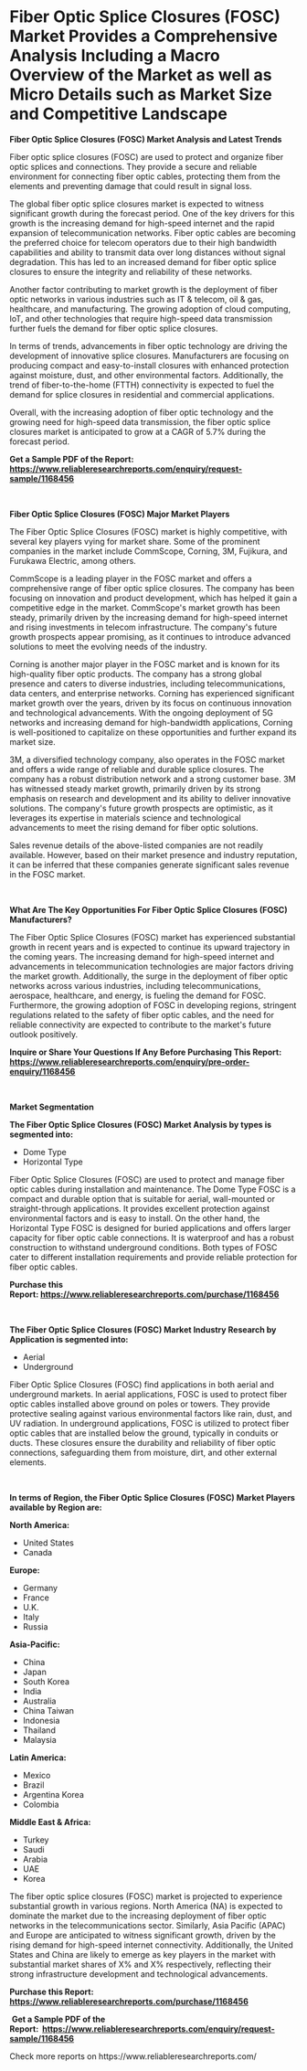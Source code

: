 <p><h1>Fiber Optic Splice Closures (FOSC) Market Provides a Comprehensive Analysis Including a Macro Overview of the Market as well as Micro Details such as Market Size and Competitive Landscape</h1></p><p><strong>Fiber Optic Splice Closures (FOSC) Market Analysis and Latest Trends</strong></p>
<p><p>Fiber optic splice closures (FOSC) are used to protect and organize fiber optic splices and connections. They provide a secure and reliable environment for connecting fiber optic cables, protecting them from the elements and preventing damage that could result in signal loss.</p><p>The global fiber optic splice closures market is expected to witness significant growth during the forecast period. One of the key drivers for this growth is the increasing demand for high-speed internet and the rapid expansion of telecommunication networks. Fiber optic cables are becoming the preferred choice for telecom operators due to their high bandwidth capabilities and ability to transmit data over long distances without signal degradation. This has led to an increased demand for fiber optic splice closures to ensure the integrity and reliability of these networks.</p><p>Another factor contributing to market growth is the deployment of fiber optic networks in various industries such as IT & telecom, oil & gas, healthcare, and manufacturing. The growing adoption of cloud computing, IoT, and other technologies that require high-speed data transmission further fuels the demand for fiber optic splice closures.</p><p>In terms of trends, advancements in fiber optic technology are driving the development of innovative splice closures. Manufacturers are focusing on producing compact and easy-to-install closures with enhanced protection against moisture, dust, and other environmental factors. Additionally, the trend of fiber-to-the-home (FTTH) connectivity is expected to fuel the demand for splice closures in residential and commercial applications.</p><p>Overall, with the increasing adoption of fiber optic technology and the growing need for high-speed data transmission, the fiber optic splice closures market is anticipated to grow at a CAGR of 5.7% during the forecast period.</p></p>
<p><strong>Get a Sample PDF of the Report:&nbsp; <a href="https://www.reliableresearchreports.com/enquiry/request-sample/1168456">https://www.reliableresearchreports.com/enquiry/request-sample/1168456</a></strong></p>
<p>&nbsp;</p>
<p><strong>Fiber Optic Splice Closures (FOSC) Major Market Players</strong></p>
<p><p>The Fiber Optic Splice Closures (FOSC) market is highly competitive, with several key players vying for market share. Some of the prominent companies in the market include CommScope, Corning, 3M, Fujikura, and Furukawa Electric, among others.</p><p>CommScope is a leading player in the FOSC market and offers a comprehensive range of fiber optic splice closures. The company has been focusing on innovation and product development, which has helped it gain a competitive edge in the market. CommScope's market growth has been steady, primarily driven by the increasing demand for high-speed internet and rising investments in telecom infrastructure. The company's future growth prospects appear promising, as it continues to introduce advanced solutions to meet the evolving needs of the industry.</p><p>Corning is another major player in the FOSC market and is known for its high-quality fiber optic products. The company has a strong global presence and caters to diverse industries, including telecommunications, data centers, and enterprise networks. Corning has experienced significant market growth over the years, driven by its focus on continuous innovation and technological advancements. With the ongoing deployment of 5G networks and increasing demand for high-bandwidth applications, Corning is well-positioned to capitalize on these opportunities and further expand its market size.</p><p>3M, a diversified technology company, also operates in the FOSC market and offers a wide range of reliable and durable splice closures. The company has a robust distribution network and a strong customer base. 3M has witnessed steady market growth, primarily driven by its strong emphasis on research and development and its ability to deliver innovative solutions. The company's future growth prospects are optimistic, as it leverages its expertise in materials science and technological advancements to meet the rising demand for fiber optic solutions.</p><p>Sales revenue details of the above-listed companies are not readily available. However, based on their market presence and industry reputation, it can be inferred that these companies generate significant sales revenue in the FOSC market.</p></p>
<p>&nbsp;</p>
<p><strong>What Are The Key Opportunities For Fiber Optic Splice Closures (FOSC) Manufacturers?</strong></p>
<p><p>The Fiber Optic Splice Closures (FOSC) market has experienced substantial growth in recent years and is expected to continue its upward trajectory in the coming years. The increasing demand for high-speed internet and advancements in telecommunication technologies are major factors driving the market growth. Additionally, the surge in the deployment of fiber optic networks across various industries, including telecommunications, aerospace, healthcare, and energy, is fueling the demand for FOSC. Furthermore, the growing adoption of FOSC in developing regions, stringent regulations related to the safety of fiber optic cables, and the need for reliable connectivity are expected to contribute to the market's future outlook positively.</p></p>
<p><strong>Inquire or Share Your Questions If Any Before Purchasing This Report: <a href="https://www.reliableresearchreports.com/enquiry/pre-order-enquiry/1168456">https://www.reliableresearchreports.com/enquiry/pre-order-enquiry/1168456</a></strong></p>
<p>&nbsp;</p>
<p><strong>Market Segmentation</strong></p>
<p><strong>The Fiber Optic Splice Closures (FOSC) Market Analysis by types is segmented into:</strong></p>
<p><ul><li>Dome Type</li><li>Horizontal Type</li></ul></p>
<p><p>Fiber Optic Splice Closures (FOSC) are used to protect and manage fiber optic cables during installation and maintenance. The Dome Type FOSC is a compact and durable option that is suitable for aerial, wall-mounted or straight-through applications. It provides excellent protection against environmental factors and is easy to install. On the other hand, the Horizontal Type FOSC is designed for buried applications and offers larger capacity for fiber optic cable connections. It is waterproof and has a robust construction to withstand underground conditions. Both types of FOSC cater to different installation requirements and provide reliable protection for fiber optic cables.</p></p>
<p><strong>Purchase this Report:&nbsp;<a href="https://www.reliableresearchreports.com/purchase/1168456">https://www.reliableresearchreports.com/purchase/1168456</a></strong></p>
<p>&nbsp;</p>
<p><strong>The Fiber Optic Splice Closures (FOSC) Market Industry Research by Application is segmented into:</strong></p>
<p><ul><li>Aerial</li><li>Underground</li></ul></p>
<p><p>Fiber Optic Splice Closures (FOSC) find applications in both aerial and underground markets. In aerial applications, FOSC is used to protect fiber optic cables installed above ground on poles or towers. They provide protective sealing against various environmental factors like rain, dust, and UV radiation. In underground applications, FOSC is utilized to protect fiber optic cables that are installed below the ground, typically in conduits or ducts. These closures ensure the durability and reliability of fiber optic connections, safeguarding them from moisture, dirt, and other external elements.</p></p>
<p>&nbsp;</p>
<p><strong>In terms of Region, the Fiber Optic Splice Closures (FOSC) Market Players available by Region are:</strong></p>
<p>
    <p> <strong> North America: </strong>
        <ul>
            <li>United States</li>
            <li>Canada</li>
        </ul>
        </p> 
    <p> <strong> Europe: </strong>
        <ul>
            <li>Germany</li>
            <li>France</li>
            <li>U.K.</li>
            <li>Italy</li>
            <li>Russia</li>
        </ul>
        </p> 
    <p> <strong> Asia-Pacific: </strong>
        <ul>
            <li>China</li>
            <li>Japan</li>
            <li>South Korea</li>
            <li>India</li>
            <li>Australia</li>
            <li>China Taiwan</li>
            <li>Indonesia</li>
            <li>Thailand</li>
            <li>Malaysia</li>
        </ul>
        </p> 
    <p> <strong> Latin America: </strong>
        <ul>
            <li>Mexico</li>
            <li>Brazil</li>
            <li>Argentina Korea</li>
            <li>Colombia</li>
        </ul>
        </p> 
    <p> <strong> Middle East & Africa: </strong>
        <ul>
            <li>Turkey</li>
            <li>Saudi</li>
            <li>Arabia</li>
            <li>UAE</li>
            <li>Korea</li>
        </ul>
    </p>
    </p>
<p><p>The fiber optic splice closures (FOSC) market is projected to experience substantial growth in various regions. North America (NA) is expected to dominate the market due to the increasing deployment of fiber optic networks in the telecommunications sector. Similarly, Asia Pacific (APAC) and Europe are anticipated to witness significant growth, driven by the rising demand for high-speed internet connectivity. Additionally, the United States and China are likely to emerge as key players in the market with substantial market shares of X% and X% respectively, reflecting their strong infrastructure development and technological advancements.</p></p>
<p><strong>Purchase this Report: <a href="https://www.reliableresearchreports.com/purchase/1168456">https://www.reliableresearchreports.com/purchase/1168456</a></strong></p>
<p>&nbsp;<strong>Get a Sample PDF of the Report:&nbsp;&nbsp;<a href="https://www.reliableresearchreports.com/enquiry/request-sample/1168456">https://www.reliableresearchreports.com/enquiry/request-sample/1168456</a></strong></p>
<p><strong></strong></p>
<p>Check more reports on https://www.reliableresearchreports.com/</p>